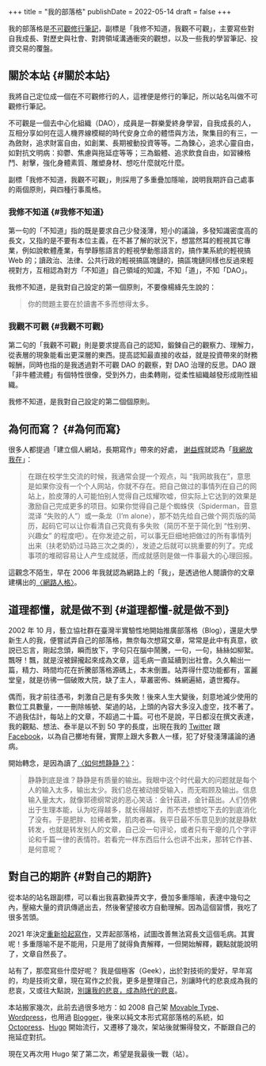 +++
title = "我的部落格"
publishDate = 2022-05-14
draft = false
+++

我的部落格是[不可觀修行筆記](https://tysonchen.me)，副標是「我修不知道，我觀不可觀」，主要寫些對自我成長、對歷史與社會、對跨領域溝通衝突的觀想，以及一些我的學習筆記、投資交易的覆盤。


## 關於本站 {#關於本站}

我將自己定位成一個在不可觀修行的人，這裡便是修行的筆記，所以站名叫做不可觀修行筆記。

不可觀是一個去中心化組織（DAO），成員是一群樂愛終身學習，自我成長的人，互相分享如何在這人機界線模糊的時代安身立命的體悟與方法，聚集目的有三，一為斂財，追求財富自由，如創業、長期被動投資等等。二為鍊心，追求心靈自由，如對抗文明病：抑鬱、焦慮與拖延症等等；三為鍛體、追求飲食自由，如習練格鬥、射擊，強化身體素質、雕塑身材、想吃什麼就吃什麼。

副標「我修不知道，我觀不可觀」，則採用了多重疊加隱喻，說明我期許自己處事的兩個原則，與四種行事風格。


### 我修不知道 {#我修不知道}

第一句的「不知道」指的既是要求自己少發淺薄，短小的議論，多發知識密度高的長文，又指的是不要有本位主義，在不甚了解的狀況下，想當然耳的輕視其它專業，例如說軟體產業，有學靜態語言的輕視學動態語言的，搞作業系統的輕視搞 Web 的；讀政治、法律、公共行政的輕視搞區塊鏈的，搞區塊鏈同樣也反過來輕視對方，互相認為對方「不知道」自己領域的知識，不知「道」，不知「DAO」。

我修不知道，是我對自己設定的第一個原則，不要像楊絳先生說的：

> 你的問題主要在於讀書不多而想得太多。


### 我觀不可觀 {#我觀不可觀}

第二句的「我觀不可觀」則是要求提高自己的認知，鍛鍊自己的觀察力、理解力，從表層的現象能看出更深層的東西。提高認知最直接的收益，就是投資帶來的財務報酬，同時也指的是我透過對不可觀 DAO 的觀察，對 DAO 治理的反思。DAO 跟「非牛體流體」有個特性很像，受到外力，由柔轉剛，從柔性組織越發形成剛性組織。

我修不知道，是我對自己設定的第二個個原則。


## 為何而寫？ {#為何而寫}

很多人都提過「建立個人網站，長期寫作」帶來的好處， [谢益辉](https://yihui.org/)就認為「[我網故我在](https://yihui.org/cn/2016/12/student-project/)」：

> 在跟在校学生交流的时候，我通常会提一个观点，叫 “我网故我在”，意思是如果你没有一个个人网站，你就不存在。把自己做过的事情列在自己的网站上，脸皮薄的人可能怕别人觉得自己炫耀吹嘘，但实际上它达到的效果是激励自己完成更多的项目。如果你觉得自己是个蜘蛛侠（Spiderman，音意混译 “失败的人”）或一条龙（I’m alone），那不妨先给自己做个网页版的简历，起码它可以让你看清自己究竟有多失败（简历不至于简化到 “性别男、兴趣女” 的程度吧）。在你发迹之前，可以事无巨细地把做过的所有事情列出来（扶老奶奶过马路三次之类的），发迹之后就可以挑重要的列了。完成事项的堆砌容易让人产生成就感，而成就感则是做一件事最大的心理回报。

這觀念不陌生，早在 2006 年我就認為網路上的「我」，是透過他人閱讀你的文章建構出的[〈網路人格〉](https://hychen.me/post/%E7%B6%B2%E8%B7%AF%E4%BA%BA%E6%A0%BC/)。


## 道理都懂，就是做不到 {#道理都懂-就是做不到}

2002 年 10 月，藝立協社群在臺灣半實驗性地開始推廣部落格（Blog），還是大學新生人的我，便嘗試弄自己的部落格，無奈每次想寫文章，常常是此中有真意，欲説已忘言，剛起念頭，瞬而放下，字句只在腦中鬧騰，一句，一句，絲絲如柳絮。飄呀！飄，就是沒被歸攏起來成為文章，這毛病一直延續到出社會。久久輸出一篇，精力、時間均花在折騰部落格源碼上，本末倒置。站弄得什麼功能都有，富麗堂皇，就是彷彿一個破敗大院，缺了主人，草叢密佈、蛛網遍結，遺世獨存。

偶而，我才前往憑弔，刺激自己是有多失敗！後來人生大變後，刻意地減少使用的數位工具數量，一一刪除帳號、架過的站，上頭的內容大多沒入虛空，找不著了。不過我估計，每站上的文章，不超過二十篇。可也不是說，平日都沒在撰文表達，我的觀點、想法、泰半是以不到 50 字的長度，出現在我的 [Twitter](https://twitter.com/hychen) 跟 [Facebook](https://www.facebook.com/hychen)，以為自己擲地有聲，實際上跟大多數人一樣，犯了好發淺薄議論的通病。

開始轉念，是因為讀了[〈如何想静静？〉](https://yihui.org/cn/2019/07/inner-peace/)：

> 静静到底是谁？静静是有质量的输出。我眼中这个时代最大的问题就是每个人的输入太多，输出太少。我们总在被动接受输入，而无暇顾及输出。信息输入量太大，就像郭德纲常说的恶心笑话：金针菇进，金针菇出。人们仿佛出于生理本能，认为吃得越多，就长得越好，而不去想想吃下去的到底消化了没有。于是肥胖、拉稀者繁，肌肉者寡。我平日最不乐意见到的就是静默转发，也就是转发别人的文章，自己没一句评论，或者只有干瘪的几个字评论和千篇一律的表情符。若看完一样东西后什么也讲不出来，那转它作甚、是何意呢？


## 對自己的期許 {#對自己的期許}

從本站的站名跟副標，可以看出我喜歡操弄文字，疊加多重隱喻，表達中幾句之內，壓縮大量的資訊傳遞出去，然後奢望接收方自動理解。因為這個習慣，我吃了很多苦頭。

2021 年決定[重新拾起寫作](https://hychen.me/post/%E9%87%8D%E6%96%B0%E6%8B%BE%E8%B5%B7%E5%AF%AB%E4%BD%9C/)，又弄起部落格，試圖改善無法寫長文這個毛病。其實呢！多重隱喻不是不能用，只是用了就得負責解釋，一但開始解釋，觀點就能說明了，文章自然長了。

站有了，那麼寫些什麼好呢？ 我是個極客（Geek），出於對技術的愛好，早年寫的，均是技術文章，現在寫作之於我，更多是整理自己，別讓時代的悲哀成為我的悲哀，又或往大點說，[別讓我的悲哀，成為時代的悲哀](https://hychen.me/post/%E5%88%A5%E8%AE%93%E4%BD%A0%E7%9A%84%E6%82%B2%E5%93%80%E6%88%90%E7%82%BA%E6%99%82%E4%BB%A3%E7%9A%84%E6%82%B2%E5%93%80/)。

本站搬家幾次，此前去過很多地方：如 2008 自己架 [Movable Type](https://movabletype.org/)、[Wordpress](https://wordpress.com/)，也用過 [Blogger](https://blogspot.com/)，後來以純文本形式寫部落格的系統，如 [Octopress](http://octopress.org/)、[Hugo](https://gohugo.io/) 開始流行，又遷移了幾次，架站後就懶得發文，不斷跟自己的拖延症對抗。

現在又再次用 Hugo 架了第二次，希望是我最後一戰（站）。
